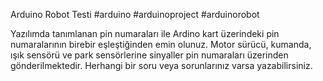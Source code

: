 Arduino Robot Testi
#arduino #arduinoproject  #arduinorobot 

Yazılımda tanımlanan pin numaraları ile Ardino  kart üzerindeki  pin numaralarının birebir eşleştiğinden emin olunuz.
Motor sürücü, kumanda, ışık sensörü ve park sensörlerine sinyaller pin numaraları üzerinden gönderilmektedir. 
Herhangi bir soru veya sorunlarınız varsa yazabilirsiniz.
